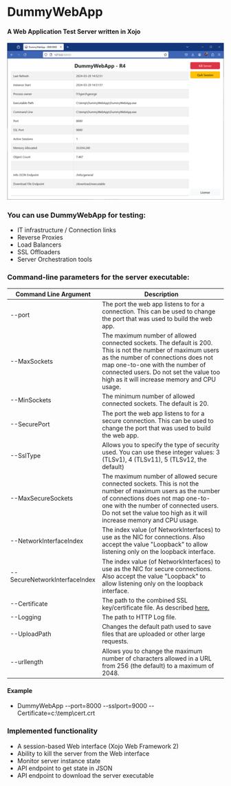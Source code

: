 # DummyWebApp
#### A Web Application Test Server written in Xojo
 
![Main Page](https://raw.githubusercontent.com/gregorplop/DummyWebApp/main/images/DummyWebApp.PNG)

### You can use DummyWebApp for testing:

+ IT infrastructure / Connection links
+ Reverse Proxies
+ Load Balancers
+ SSL Offloaders
+ Server Orchestration tools

### Command-line parameters for the server executable:

| Command Line Argument   | Description |
|-------------------------|-------------|
| --port  | The port the web app listens to for a connection. This can be used to change the port that was used to build the web app. |
| --MaxSockets | The maximum number of allowed connected sockets. The default is 200. This is not the number of maximum users as the number of connections does not map one-to-one with the number of connected users. Do not set the value too high as it will increase memory and CPU usage. |
| --MinSockets | The minimum number of allowed connected sockets. The default is 20. |
| --SecurePort | The port the web app listens to for a secure connection. This can be used to change the port that was used to build the web app. |
| --SslType | Allows you to specify the type of security used. You can use these integer values: 3 (TLSv1), 4 (TLSv11), 5 (TLSv12, the default) |
| --MaxSecureSockets | The maximum number of allowed secure connected sockets. This is not the number of maximum users as the number of connections does not map one-to-one with the number of connected users. Do not set the value too high as it will increase memory and CPU usage. |
| --NetworkInterfaceIndex | The index value (of NetworkInterfaces) to use as the NIC for connections. Also accept the value "Loopback" to allow listening only on the loopback interface. |
| --SecureNetworkInterfaceIndex | The index value (of NetworkInterfaces) to use as the NIC for secure connections. Also accept the value "Loopback" to allow listening only on the loopback interface. |
| --Certificate | The path to the combined SSL key/certificate file. As described [here.](https://documentation.xojo.com/topics/web/ssl_for_web_apps.html) |
| --Logging | The path to HTTP Log file. |
| --UploadPath | Changes the default path used to save files that are uploaded or other large requests. |
| --urllength | Allows you to change the maximum number of characters allowed in a URL from 256 (the default) to a maximum of 2048. |

#### Example
+ DummyWebApp --port=8000 --sslport=9000 --Certificate=c:\temp\cert.crt

### Implemented functionality
+ A session-based Web interface (Xojo Web Framework 2)
+ Ability to kill the server from the Web interface
+ Monitor server instance state
+ API endpoint to get state in JSON
+ API endpoint to download the server executable

